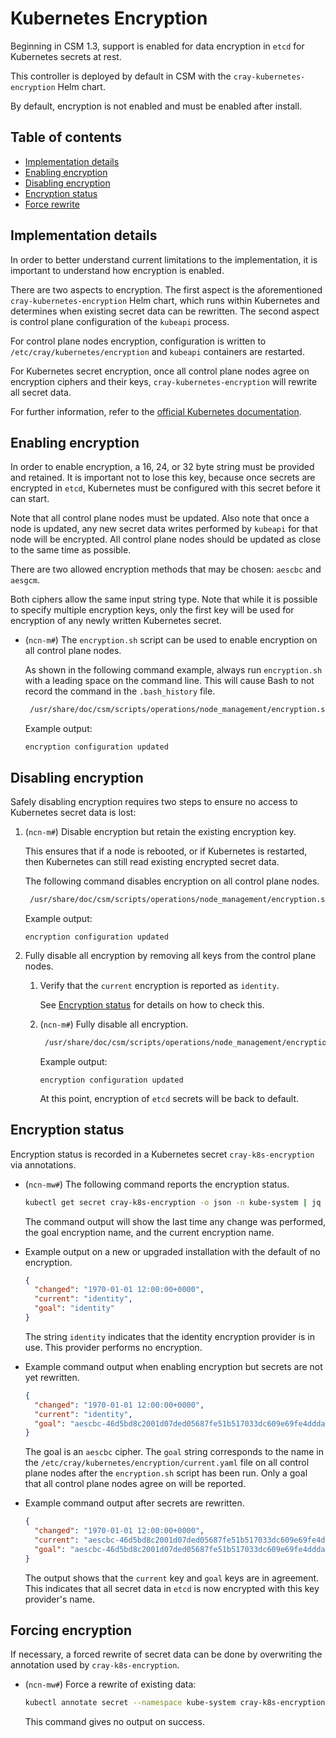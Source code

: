 # Kubernetes Encryption

Beginning in CSM 1.3, support is enabled for data encryption in `etcd` for Kubernetes secrets at rest.

This controller is deployed by default in CSM with the `cray-kubernetes-encryption` Helm chart.

By default, encryption is not enabled and must be enabled after install.

## Table of contents

* [Implementation details](#implementation-details)
* [Enabling encryption](#enabling-encrypion)
* [Disabling encryption](#disabling-encryption)
* [Encryption status](#encryption-status)
* [Force rewrite](#force-rewrite)

## Implementation details

In order to better understand current limitations to the implementation, it is important to understand how encryption is enabled.

There are two aspects to encryption. The first aspect is the aforementioned `cray-kubernetes-encryption` Helm chart, which runs within Kubernetes and determines
when existing secret data can be rewritten. The second aspect is control plane configuration of the `kubeapi` process.

For control plane nodes encryption, configuration is written to `/etc/cray/kubernetes/encryption` and `kubeapi` containers are restarted.

For Kubernetes secret encryption, once all control plane nodes agree on encryption ciphers and their keys, `cray-kubernetes-encryption` will rewrite all secret data.

For further information, refer to the [official Kubernetes documentation](https://kubernetes.io/docs/tasks/administer-cluster/encrypt-data/).

## Enabling encryption

In order to enable encryption, a 16, 24, or 32 byte string must be provided and retained. It is important not to lose this key, because once secrets
are encrypted in `etcd`, Kubernetes must be configured with this secret before it can start.

Note that all control plane nodes must be updated. Also note that once a node is updated, any new secret data writes performed by `kubeapi` for that node will be encrypted. All control plane nodes should be updated as close to the same time as possible.

There are two allowed encryption methods that may be chosen: `aescbc` and `aesgcm`.

Both ciphers allow the same input string type. Note that while it is possible to specify multiple encryption keys, only the first key will be used for encryption of any newly written Kubernetes secret.

* (`ncn-m#`) The `encryption.sh` script can be used to enable encryption on all control plane nodes.

    As shown in the following command example, always run `encryption.sh` with a leading space on the command line. This will cause Bash to not record the command in the `.bash_history` file.

    ```bash
     /usr/share/doc/csm/scripts/operations/node_management/encryption.sh --enable --aescbc KEYVALUE
    ```

    Example output:

    ```text
    encryption configuration updated
    ```

## Disabling encryption

Safely disabling encryption requires two steps to ensure no access to Kubernetes secret data is lost:

1. (`ncn-m#`) Disable encryption but retain the existing encryption key.

    This ensures that if a node is rebooted, or if Kubernetes is restarted, then Kubernetes can still read
    existing encrypted secret data.

    The following command disables encryption on all control plane nodes.

    ```bash
     /usr/share/doc/csm/scripts/operations/node_management/encryption.sh --disable --aescbc KEYVALUE
    ```

    Example output:

    ```text
    encryption configuration updated
    ```

1. Fully disable all encryption by removing all keys from the control plane nodes.

    1. Verify that the `current` encryption is reported as `identity`.

        See [Encryption status](#encryption-status) for details on how to check this.

    1. (`ncn-m#`) Fully disable all encryption.

        ```bash
         /usr/share/doc/csm/scripts/operations/node_management/encryption.sh --disable
        ```

        Example output:

        ```text
        encryption configuration updated
        ```

        At this point, encryption of `etcd` secrets will be back to default.

## Encryption status

Encryption status is recorded in a Kubernetes secret `cray-k8s-encryption` via annotations.

* (`ncn-mw#`) The following command reports the encryption status.

    ```bash
    kubectl get secret cray-k8s-encryption -o json -n kube-system | jq ".metadata.annotations | {changed, current, goal}"
    ```

    The command output will show the last time any change was performed, the goal encryption name, and the current encryption name.

* Example output on a new or upgraded installation with the default of no encryption.

    ```json
    {
      "changed": "1970-01-01 12:00:00+0000",
      "current": "identity",
      "goal": "identity"
    }
    ```

    The string `identity` indicates that the identity encryption provider is in use. This provider performs no encryption.

* Example command output when enabling encryption but secrets are not yet rewritten.

    ```json
    {
      "changed": "1970-01-01 12:00:00+0000",
      "current": "identity",
      "goal": "aescbc-46d5bd8c2001d07ded05687fe51b517033dc609e69fe4dddaa6e05656cf6e907"
    }
    ```

    The goal is an `aescbc` cipher. The `goal` string corresponds to the name in the
    `/etc/cray/kubernetes/encryption/current.yaml` file on all control plane nodes after the `encryption.sh` script has
    been run. Only a goal that all control plane nodes agree on will be reported.

* Example command output after secrets are rewritten.

    ```json
    {
      "changed": "1970-01-01 12:00:00+0000",
      "current": "aescbc-46d5bd8c2001d07ded05687fe51b517033dc609e69fe4dddaa6e05656cf6e907",
      "goal": "aescbc-46d5bd8c2001d07ded05687fe51b517033dc609e69fe4dddaa6e05656cf6e907"
    }
    ```

    The output shows that the `current` key and `goal` keys are in agreement. This indicates that all secret data in `etcd`
    is now encrypted with this key provider's name.

## Forcing encryption

If necessary, a forced rewrite of secret data can be done by overwriting the annotation used by `cray-k8s-encryption`.

* (`ncn-mw#`) Force a rewrite of existing data:

    ```bash
    kubectl annotate secret --namespace kube-system cray-k8s-encryption current=rewrite --overwrite
    ```

    This command gives no output on success.
